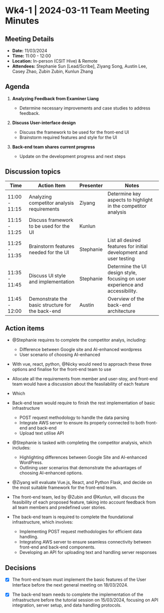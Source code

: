 # Wk4-1 | 2024-03-11 Team Meeting Minutes

## Meeting Details
- **Date:** 11/03/2024
- **Time:** 11:00 - 12:00
- **Location:** In-person (CSIT Hive) & Remote
- **Attendees:** Stephanie Sun [Lead/Scribe], Ziyang Song, Austin Lee, Casey Zhao, Zubin Zubin, Kunlun Zhang 

## Agenda
1. **Analyzing Feedback from Examiner Liang** 
   - Determine necessary improvements and case studies to address feedback.

2. **Discuss User-interface design** 
   - Discuss the framework to be used for the front-end UI  
   - Brainstorm required features and style for the UI 
3. **Back-end team shares  current progress** 
   - Update on the development progress and next steps


## Discussion topics

| Time                | Action Item                                             | Presenter        | Notes      |
|---------------------|---------------------------------------------------------|------------------|------------|
| 11:00 - 11:15             | Analyzing competitor analysis requirements		                       | Ziyang  |Determine key aspects to highlight in the competitor analysis  |
| 11:15 - 11:25             | Discuss framework to be used for the UI	             |  Kunlun |  |
| 11:25 - 11:35             | Brainstorm features needed for the UI	            |  Stephanie  |List all desired features for initial development and user testing |
| 11:35 - 11:45             | Discuss UI style and implementation	          | Stephanie | Determine the UI design style, focusing on user experience and accessibility. |
| 11:45 - 12:00             | Demonstrate the basic structure for the back-end	                               | Austin   |  Overview of the back-end architecture |


## Action items 
- @Stephanie requires to complete the competitor analys, including:
   - Difference between Google site and AI-enhanced wordpress 
   - User scenario of choosing AI-enhanced 
- With vue, react, python, @Nicky would need to approach these three options and finalise for the front-end team to use 
- Allocate all the requirements from member and user-stoy, and front-end team would have a discussion about the feasilability of each feature 
- Which


- Back-end team would require to finish the rest implementation of basic infrastructure 
    - POST request methodology to handle the data parsing 
    - Integrate AWS server to ensure its properly connected to both front-end and back-end 
    - Upload text utilise API 

 
- @Stephanie is tasked with completing the competitor analysis, which includes:
   - Highlighting differences between Google Site and AI-enhanced WordPress.
   - Outlining user scenarios that demonstrate the advantages of choosing AI-enhanced options.
- @Ziyang will evaluate Vue.js, React, and Python Flask, and decide on the most suitable framework for the front-end team.
- The front-end team, led by @Zubin and @Kunlun, will discuss the feasibility of each proposed feature, taking into account feedback from all team members and predefined user stories.
- The back-end team is required to complete the foundational infrastructure, which involves:
   - Implementing POST request methodologies for efficient data handling.
   - Integrating AWS server to ensure seamless connectivity between front-end and back-end components.
   - Developing an API for uploading text and handling server responses

## Decisions 
- [x] The front-end team must implement the basic features of the User Interface before the next general meeting on 18/03/2024.

- [x] The back-end team needs to complete the implementation of the infrastructure before the tutorial session on 15/03/2024, focusing on API integration, server setup, and data handling protocols.
